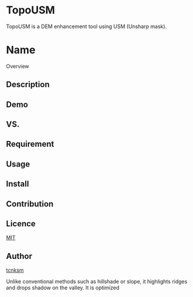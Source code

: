 # TopoUSM
TopoUSM is a DEM enhancement tool using USM (Unsharp mask).


Name
====

Overview

## Description

## Demo

## VS. 

## Requirement

## Usage

## Install

## Contribution

## Licence

[MIT](https://github.com/tcnksm/tool/blob/master/LICENCE)

## Author

[tcnksm](https://github.com/tcnksm)

Unlike conventional methods such as hillshade or slope, it highlights ridges and drops shadow on the valley. 
It is optimized 


